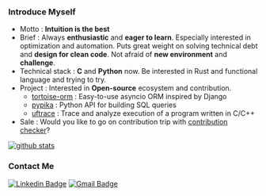 ### Introduce Myself

- Motto : **Intuition is the best**
- Brief : Always **enthusiastic** and **eager to learn**. 
Especially interested in optimization and automation.
Puts great weight on solving technical debt and **design for clean code**.
Not afraid of **new environment** and **challenge**.
- Technical stack : **C** and **Python** now.
Be interested in Rust and functional language and trying to try.
- Project : Interested in **Open-source** ecosystem and contribution.
  - [tortoise-orm](https://github.com/tortoise/tortoise-orm) : Easy-to-use asyncio ORM inspired by Django
  - [pypika](https://github.com/kayak/pypika) : Python API for building SQL queries
  - [uftrace](https://github.com/namhyung/uftrace) : Trace and analyze execution of a program written in C/C++
- Sale : Would you like to go on contribution trip with [contribution checker](https://github.com/lntuition/daily-contribution-checker)? 

[![github stats](https://github-readme-stats.vercel.app/api?username=lntuition)](https://github.com/lntuition)

### Contact Me
[![Linkedin Badge](https://img.shields.io/badge/-LinkedIn-blue?style=flat-square&logo=Linkedin&logoColor=white&link=https://www.linkedin.com/in/sang-heon-jeon-994515190)](https://www.linkedin.com/in/sang-heon-jeon-994515190)
[![Gmail Badge](https://img.shields.io/badge/-Gmail-d14836?style=flat-square&logo=Gmail&logoColor=white&link=mailto:ekffu200098@gmail.com)](mailto:ekffu200098@gmail.com)
